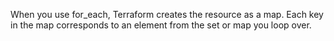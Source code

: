 When you use for_each, Terraform creates the resource as a map.
Each key in the map corresponds to an element from the set or map you loop over.
